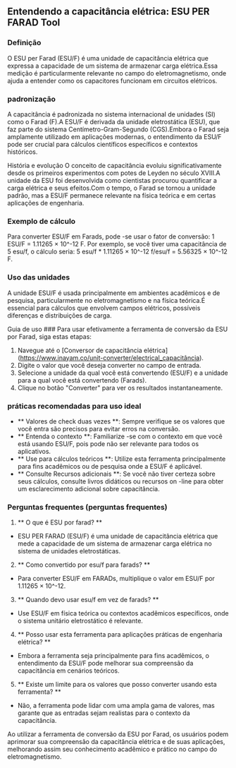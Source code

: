 ## Entendendo a capacitância elétrica: ESU PER FARAD Tool

### Definição
O ESU per Farad (ESU/F) é uma unidade de capacitância elétrica que expressa a capacidade de um sistema de armazenar carga elétrica.Essa medição é particularmente relevante no campo do eletromagnetismo, onde ajuda a entender como os capacitores funcionam em circuitos elétricos.

### padronização
A capacitância é padronizada no sistema internacional de unidades (SI) como o Farad (F).A ESU/F é derivada da unidade eletrostática (ESU), que faz parte do sistema Centímetro-Gram-Segundo (CGS).Embora o Farad seja amplamente utilizado em aplicações modernas, o entendimento da ESU/F pode ser crucial para cálculos científicos específicos e contextos históricos.

História e evolução
O conceito de capacitância evoluiu significativamente desde os primeiros experimentos com potes de Leyden no século XVIII.A unidade da ESU foi desenvolvida como cientistas procurou quantificar a carga elétrica e seus efeitos.Com o tempo, o Farad se tornou a unidade padrão, mas a ESU/F permanece relevante na física teórica e em certas aplicações de engenharia.

### Exemplo de cálculo
Para converter ESU/F em Farads, pode -se usar o fator de conversão:
1 ESU/F = 1.11265 × 10^-12 F.
Por exemplo, se você tiver uma capacitância de 5 esu/f, o cálculo seria:
5 esu/f * 1.11265 × 10^-12 f/esu/f = 5.56325 × 10^-12 F.

### Uso das unidades
A unidade ESU/F é usada principalmente em ambientes acadêmicos e de pesquisa, particularmente no eletromagnetismo e na física teórica.É essencial para cálculos que envolvem campos elétricos, possíveis diferenças e distribuições de carga.

Guia de uso ###
Para usar efetivamente a ferramenta de conversão da ESU por Farad, siga estas etapas:
1. Navegue até o [Conversor de capacitância elétrica] (https://www.inayam.co/unit-converter/electrical_capacitância).
2. Digite o valor que você deseja converter no campo de entrada.
3. Selecione a unidade da qual você está convertendo (ESU/F) e a unidade para a qual você está convertendo (Farads).
4. Clique no botão "Converter" para ver os resultados instantaneamente.

### práticas recomendadas para uso ideal
- ** Valores de check duas vezes **: Sempre verifique se os valores que você entra são precisos para evitar erros na conversão.
- ** Entenda o contexto **: Familiarize -se com o contexto em que você está usando ESU/F, pois pode não ser relevante para todos os aplicativos.
- ** Use para cálculos teóricos **: Utilize esta ferramenta principalmente para fins acadêmicos ou de pesquisa onde a ESU/F é aplicável.
- ** Consulte Recursos adicionais **: Se você não tiver certeza sobre seus cálculos, consulte livros didáticos ou recursos on -line para obter um esclarecimento adicional sobre capacitância.

### Perguntas frequentes (perguntas frequentes)

1. ** O que é ESU por farad? **
- ESU PER FARAD (ESU/F) é uma unidade de capacitância elétrica que mede a capacidade de um sistema de armazenar carga elétrica no sistema de unidades eletrostáticas.

2. ** Como convertido por esu/f para farads? **
- Para converter ESU/F em FARADs, multiplique o valor em ESU/F por 1.11265 × 10^-12.

3. ** Quando devo usar esu/f em vez de farads? **
- Use ESU/F em física teórica ou contextos acadêmicos específicos, onde o sistema unitário eletrostático é relevante.

4. ** Posso usar esta ferramenta para aplicações práticas de engenharia elétrica? **
- Embora a ferramenta seja principalmente para fins acadêmicos, o entendimento da ESU/F pode melhorar sua compreensão da capacitância em cenários teóricos.

5. ** Existe um limite para os valores que posso converter usando esta ferramenta? **
- Não, a ferramenta pode lidar com uma ampla gama de valores, mas garante que as entradas sejam realistas para o contexto da capacitância.

Ao utilizar a ferramenta de conversão da ESU por Farad, os usuários podem aprimorar sua compreensão da capacitância elétrica e de suas aplicações, melhorando assim seu conhecimento acadêmico e prático no campo do eletromagnetismo.